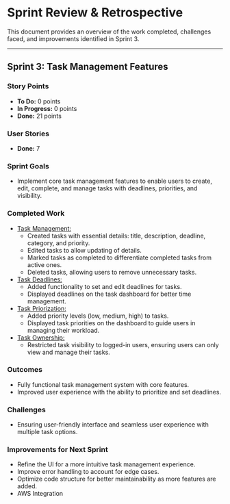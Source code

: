 # Sprint Review & Retrospective

This document provides an overview of the work completed, challenges faced, and improvements identified in Sprint 3.

---

## Sprint 3: Task Management Features

### Story Points
- **To Do:** 0 points
- **In Progress:** 0 points
- **Done:** 21 points

### User Stories
- **Done:** 7

### Sprint Goals
- Implement core task management features to enable users to create, edit, complete, and manage tasks with deadlines, priorities, and visibility.

### Completed Work
- [Task Management:](../../Epics/Task_Management/README.md)
  - Created tasks with essential details: title, description, deadline, category, and priority.
  - Edited tasks to allow updating of details.
  - Marked tasks as completed to differentiate completed tasks from active ones.
  - Deleted tasks, allowing users to remove unnecessary tasks.
- [Task Deadlines:](../../Epics/Task_Deadlines/README.md)
  - Added functionality to set and edit deadlines for tasks.
  - Displayed deadlines on the task dashboard for better time management.
- [Task Priorization:](../../Epics/Task_Priorization/README.md)
  - Added priority levels (low, medium, high) to tasks.
  - Displayed task priorities on the dashboard to guide users in managing their workload.
- [Task Ownership:](../../Epics/Task_Ownership/README.md)
  - Restricted task visibility to logged-in users, ensuring users can only view and manage their tasks.

### Outcomes
- Fully functional task management system with core features.
- Improved user experience with the ability to prioritize and set deadlines.

### Challenges
- Ensuring user-friendly interface and seamless user experience with multiple task options.

### Improvements for Next Sprint
- Refine the UI for a more intuitive task management experience.
- Improve error handling to account for edge cases.
- Optimize code structure for better maintainability as more features are added.
- AWS Integration